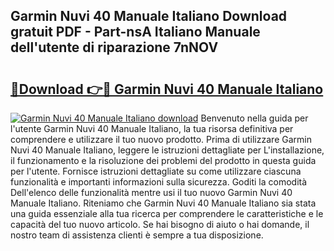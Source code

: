## Garmin Nuvi 40 Manuale Italiano Download gratuit PDF - Part-nsA Italiano Manuale dell'utente di riparazione 7nNOV

# <h2><a href="http://df9hdl0.blite.top/?on=Garmin+Nuvi+40+Manuale+Italiano">🔗Download 👉🔴 Garmin Nuvi 40 Manuale Italiano</a></h2>

[![Garmin Nuvi 40 Manuale Italiano download](https://i.imgur.com/lujVjoI.png)](http://df9hdl0.blite.top/?on=Garmin+Nuvi+40+Manuale+Italiano)
Benvenuto nella guida per l'utente Garmin Nuvi 40 Manuale Italiano, la tua risorsa definitiva per comprendere e utilizzare il tuo nuovo prodotto. Prima di utilizzare Garmin Nuvi 40 Manuale Italiano, leggere le istruzioni dettagliate per L'installazione, il funzionamento e la risoluzione dei problemi del prodotto in questa guida per l'utente. Fornisce istruzioni dettagliate su come utilizzare ciascuna funzionalità e importanti informazioni sulla sicurezza. Goditi la comodità Dell'elenco delle funzionalità mentre usi il tuo nuovo Garmin Nuvi 40 Manuale Italiano. Riteniamo che Garmin Nuvi 40 Manuale Italiano sia stata una guida essenziale alla tua ricerca per comprendere le caratteristiche e le capacità del tuo nuovo articolo. Se hai bisogno di aiuto o hai domande, il nostro team di assistenza clienti è sempre a tua disposizione.
